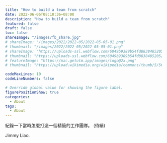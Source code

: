 ```yaml
---
title: "How to build a team from scratch"
date: 2022-06-06T08:10:36+08:00
description: "How to build a team from scratch"
featured: false
draft: false
toc: false
shareImage: "/images/fb_share.jpg"
# shareImage: "/images/2022/2022-05/2022-05-05-01.png"
# thumbnail: "/images/2022/2022-05/2022-05-05-01.png"
# shareImage: "https://uploads-ssl.webflow.com/6049b9389b54fd8838485205/607fd89319a72e84b9e6cdc8_InfuseAI%20%E5%9C%98%E9%9A%8A.jpeg"
# thumbnail: "https://uploads-ssl.webflow.com/6049b9389b54fd8838485205/607fd89319a72e84b9e6cdc8_InfuseAI%20%E5%9C%98%E9%9A%8A.jpeg"
# featureImage: "https://mac.getutm.app/images/logo@2x.png"
# thumbnail: "https://upload.wikimedia.org/wikipedia/commons/thumb/5/56/UTM_Logo.png/440px-UTM_Logo.png"

codeMaxLines: 10
codeLineNumbers: false

# Override global value for showing the figure label.
figurePositionShow: true
categories:
  - About
tags:
  - About
---
```


紀錄一下當時怎麼打造一個精簡的工作團隊。 (待續)

Jimmy Liao.
